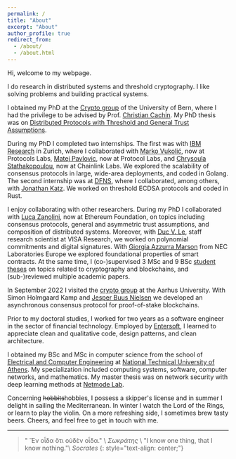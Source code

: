```yaml
---
permalink: /
title: "About"
excerpt: "About"
author_profile: true
redirect_from: 
  - /about/
  - /about.html
---
```


Hi, welcome to my webpage.

I do research in distributed systems and threshold cryptography.
I like solving problems and building practical systems.
<!-- Specifically, I have investigated the security and scalability of distributed systems and blockchains,
protocols for practical and efficient consensus,
as well as multiple threshold-cryptographic primitives, including digital signatures and randomness beacons.
My work is primarily systems-oriented and focused on the real world. 
However, I enjoy understanding theoretical concepts and augmenting the theory whenever necessary. -->

I obtained my PhD at the [Crypto group](https://crypto.unibe.ch/) of the University of Bern,
where I had the privilege to be advised by Prof. [Christian Cachin](https://crypto.unibe.ch/cc/).
My PhD thesis was on [Distributed Protocols with Threshold and General Trust Assumptions](/files/papers/phd_thesis.pdf).

During my PhD I completed two internships. The first was with [IBM Research](https://www.zurich.ibm.com/) in Zurich,
where I collaborated with [Marko Vukolić](https://vukolic.com/), now at Protocols Labs,
[Matej Pavlovic](https://www.linkedin.com/in/matej-pavlovic-4241224b/), now at Protocol Labs,
and [Chrysoula Stathakopoulou](https://www.linkedin.com/in/chrysoula-stathakopoulou-66842984/), now at Chainlink Labs.
We explored the scalability of consensus protocols in large, wide-area deployments, and coded in Golang.
The second internship was at [DFNS](https://www.dfns.co/), where I collaborated, among others,
with [Jonathan Katz](https://www.cs.umd.edu/~jkatz/).
We worked on threshold ECDSA protocols and coded in Rust.

I enjoy collaborating with other researchers. During my PhD I collaborated with [Luca Zanolini](https://lucazanolini.com/), now at Ethereum Foundation, on topics including consensus protocols, general and asymmetric trust assumptions, and composition of distributed systems.
Moreover, with [Duc V. Le](https://levduc.github.io/), staff research scientist at VISA Research, we worked on polynomial commitments and digital signatures.
With [Giorgia Azzurra Marson](https://www.linkedin.com/in/giorgia-azzurra-marson-87017126/) from NEC Laboratories Europe we explored
foundational properties of smart contracts.
At the same time, I (co-)supervised 3 MSc and 9 BSc [student theses](https://crypto.unibe.ch/theses/)
on topics related to cryptography and blockchains, and (sub-)reviewed multiple academic papers.

In September 2022 I visited the [crypto group](https://cs.au.dk/research/cryptography-and-security/) at the Aarhus University.
With Simon Holmgaard Kamp and [Jesper Buus Nielsen](https://pure.au.dk/portal/en/persons/jbn%40cs.au.dk)
we developed an asynchronous consensus protocol for proof-of-stake blockchains.

<!-- While at University of Bern, I (co-)supervised 3 MSc and 9 BSc [student theses](https://crypto.unibe.ch/theses/)
on various topics related to cryptography and blockchains,
and had the pleasure to assist in three courses: Discrete mathematics (BSc, 2019), Cryptography (MSc, 2020), and Privacy and data security (MSc, 2021). 
At the same time, I was a sub-reviewer for multiple academic papers at
ACM SPAA ’23, DISC ’22, AFT ’22, Asiacrypt ’21, Asiacrypt ’20, IEEE-TIFS ’20-22, IEEE-TDSC ’20-22. -->

Prior to my doctoral studies, I worked for two years as a software engineer
in the sector of financial technology. Employed by [Entersoft](https://www.entersoft.eu/),
I learned to appreciate clean and qualitative code, design patterns, and clean architecture.

I obtained my BSc and MSc in computer science from the school of [Electrical and Computer Engineering](//www.ece.ntua.gr/en)
at [National Technical University of Athens](//www.ntua.gr/en/).
My specialization included computing systems, software, computer networks, and mathematics.
My master thesis was on network security with deep learning methods at [Netmode Lab](http://www.netmode.ntua.gr/main/).

Concerning ~~hobbits~~hobbies, I possess a skipper's license and in summer I delight in sailing the Mediterranean.
In winter I watch the Lord of the Rings, or learn to play the violin.
On a more refreshing side, I sometimes brew tasty beers. Cheers, and feel free to get in touch with me.


<!-- 
<!-- # Talks and presentations {#talks} -->
<!-- + Consensus beyond thresholds: Generalized byzantine quorums made live, [presentation](/presentations/generalized_quorums-srds.pdf){:.no-push-state} at SRDS 2020
+ Multiparty computation based on secret sharing (mainly SDPZ), [presentation](/presentations/mpc_secret_sharing.pdf){:.no-push-state} for the CRYPTO Lab research seminar -->


---
> " Ἓν οἶδα ὅτι οὐδὲν οἶδα." \\
_Σωκράτης_ \\
> "I know one thing, that I know nothing."\\
_Socrates_
{: style="text-align: center;"}
<!-- {: style="color:gray; font-size: 80%; text-align: center;"} -->


